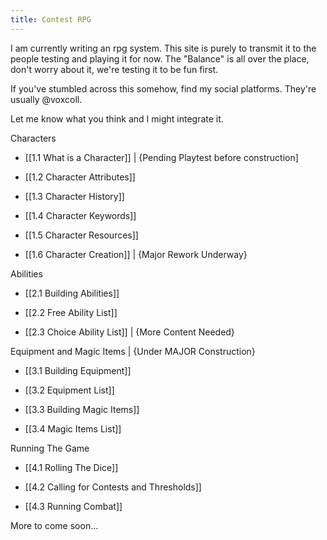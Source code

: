 ```yaml
---
title: Contest RPG
---
```


I am currently writing an rpg system. This site is purely to transmit it to the people testing and playing it for now. The "Balance" is all over the place, don't worry about it, we're testing it to be fun first.

If you've stumbled across this somehow, find my social platforms. They're usually @voxcoll.

Let me know what you think and I might integrate it.

Characters

- [[1.1 What is a Character]] | {Pending Playtest before construction]

- [[1.2 Character Attributes]]

- [[1.3 Character History]]

- [[1.4 Character Keywords]]

- [[1.5 Character Resources]]

- [[1.6 Character Creation]] | {Major Rework Underway}

Abilities

- [[2.1 Building Abilities]]

- [[2.2 Free Ability List]]

- [[2.3 Choice Ability List]] | {More Content Needed}

Equipment and Magic Items | {Under MAJOR Construction}

- [[3.1 Building Equipment]]

- [[3.2 Equipment List]]

- [[3.3 Building Magic Items]]

- [[3.4 Magic Items List]]

Running The Game

- [[4.1 Rolling The Dice]]

- [[4.2 Calling for Contests and Thresholds]]

- [[4.3 Running Combat]]


More to come soon...